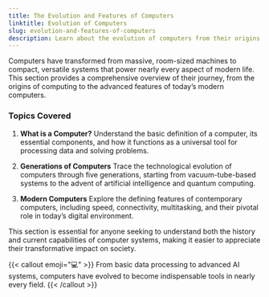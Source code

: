 ```yaml
---
title: The Evolution and Features of Computers
linktitle: Evolution of Computers
slug: evolution-and-features-of-computers
description: Learn about the evolution of computers from their origins to the modern era, including their definition, historical development, and current characteristics.
---
```


Computers have transformed from massive, room-sized machines to compact, versatile systems that power nearly every aspect of modern life. This section provides a comprehensive overview of their journey, from the origins of computing to the advanced features of today’s modern computers.

### Topics Covered
1. **What is a Computer?**
   Understand the basic definition of a computer, its essential components, and how it functions as a universal tool for processing data and solving problems.

2. **Generations of Computers**
   Trace the technological evolution of computers through five generations, starting from vacuum-tube-based systems to the advent of artificial intelligence and quantum computing.

3. **Modern Computers**
   Explore the defining features of contemporary computers, including speed, connectivity, multitasking, and their pivotal role in today’s digital environment.

This section is essential for anyone seeking to understand both the history and current capabilities of computer systems, making it easier to appreciate their transformative impact on society.

{{< callout emoji="💻" >}}
From basic data processing to advanced AI systems, computers have evolved to become indispensable tools in nearly every field.
{{< /callout >}}